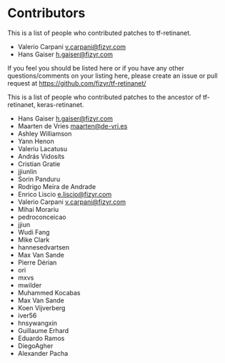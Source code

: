 # Contributors

This is a list of people who contributed patches to tf-retinanet.

* Valerio Carpani <v.carpani@fizyr.com>
* Hans Gaiser <h.gaiser@fizyr.com>

If you feel you should be listed here or if you have any other questions/comments on your listing here,
please create an issue or pull request at https://github.com/fizyr/tf-retinanet/

This is a list of people who contributed patches to the ancestor of tf-retinanet, keras-retinanet.

* Hans Gaiser <h.gaiser@fizyr.com>
* Maarten de Vries <maarten@de-vri.es>
* Ashley Williamson
* Yann Henon
* Valeriu Lacatusu
* András Vidosits
* Cristian Gratie
* jjiunlin
* Sorin Panduru
* Rodrigo Meira de Andrade
* Enrico Liscio <e.liscio@fizyr.com>
* Valerio Carpani <v.carpani@fizyr.com>
* Mihai Morariu
* pedroconceicao
* jjiun
* Wudi Fang
* Mike Clark
* hannesedvartsen
* Max Van Sande
* Pierre Dérian
* ori
* mxvs
* mwilder
* Muhammed Kocabas
* Max Van Sande
* Koen Vijverberg
* iver56
* hnsywangxin
* Guillaume Erhard
* Eduardo Ramos
* DiegoAgher
* Alexander Pacha
